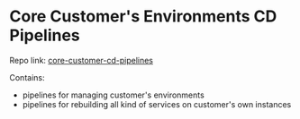 # Core Customer's Environments CD Pipelines

Repo link: [core-customer-cd-pipelines](https://bitbucket.org/softhlon/core-customer-cd-pipelines)

Contains:

- pipelines for managing customer's environments
- pipelines for rebuilding all kind of services on customer's own instances